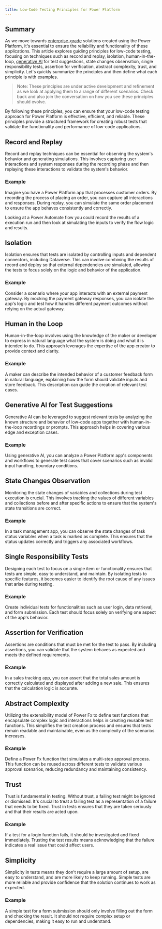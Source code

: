 ```yaml
---
title: Low-Code Testing Principles for Power Platform
---
```


## Summary
As we move towards [enterprise-grade](./growing-to-enterprise-grade.md) solutions created using the Power Platform, it's essential to ensure the reliability and functionality of these applications. This article explores guiding principles for low-code testing, focusing on techniques such as record and replay, isolation, human-in-the-loop, [generative AI](./transformative-power-of-ai.md) for test suggestions, state changes observation, single responsibility tests, assertion for verification, abstract complexity, trust, and simplicity. Let's quickly summarize the principles and then define what each principle is with examples. 

> Note: These principles are under active development and refinement as we look at applying them to a range of different scenarios. Check back and also join the conversation on how you see these principles should evolve.

By following these principles, you can ensure that your low-code testing approach for Power Platform is effective, efficient, and reliable. These principles provide a structured framework for creating robust tests that validate the functionality and performance of low-code applications.

## Record and Replay
Record and replay techniques can be essential for observing the system's behavior and generating simulations. This involves capturing user interactions and system responses during the recording phase and then replaying these interactions to validate the system's behavior.

### Example
Imagine you have a Power Platform app that processes customer orders. By recording the process of placing an order, you can capture all interactions and responses. During replay, you can simulate the same order placement to ensure the app behaves consistently and correctly.

Looking at a Power Automate flow you could record the results of a execution run and then look at simulating the inputs to verify the flow logic and results.

## Isolation
Isolation ensures that tests are isolated by controlling inputs and dependent connectors, including Dataverse. This can involve combining the results of record and deploy so that external dependencies are simulated, allowing the tests to focus solely on the logic and behavior of the application.

### Example
Consider a scenario where your app interacts with an external payment gateway. By mocking the payment gateway responses, you can isolate the app's logic and test how it handles different payment outcomes without relying on the actual gateway.

## Human in the Loop
Human-in-the-loop involves using the knowledge of the maker or developer to express in natural language what the system is doing and what it is intended to do. This approach leverages the expertise of the app creator to provide context and clarity.

### Example
A maker can describe the intended behavior of a customer feedback form in natural language, explaining how the form should validate inputs and store feedback. This description can guide the creation of relevant test cases.

## Generative AI for Test Suggestions
Generative AI can be leveraged to suggest relevant tests by analyzing the known structure and behavior of low-code apps together with human-in-the-loop recordings or prompts. This approach helps in covering various edge and exception cases.

### Example
Using generative AI, you can analyze a Power Platform app's components and workflows to generate test cases that cover scenarios such as invalid input handling, boundary conditions.

## State Changes Observation
Monitoring the state changes of variables and collections during test execution is crucial. This involves tracking the values of different variables and collections before and after specific actions to ensure that the system's state transitions are correct.

### Example
In a task management app, you can observe the state changes of task status variables when a task is marked as complete. This ensures that the status updates correctly and triggers any associated workflows.

## Single Responsibility Tests
Designing each test to focus on a single item or functionality ensures that tests are simple, easy to understand, and maintain. By isolating tests to specific features, it becomes easier to identify the root cause of any issues that arise during testing.

### Example
Create individual tests for functionalities such as user login, data retrieval, and form submission. Each test should focus solely on verifying one aspect of the app's behavior.

## Assertion for Verification
Assertions are conditions that must be met for the test to pass. By including assertions, you can validate that the system behaves as expected and meets the defined requirements.

### Example
In a sales tracking app, you can assert that the total sales amount is correctly calculated and displayed after adding a new sale. This ensures that the calculation logic is accurate.

## Abstract Complexity
Utilizing the extensibility model of Power Fx to define test functions that encapsulate complex logic and interactions helps in creating reusable test functions. This simplifies the test creation process and ensures that tests remain readable and maintainable, even as the complexity of the scenarios increases.

### Example
Define a Power Fx function that simulates a multi-step approval process. This function can be reused across different tests to validate various approval scenarios, reducing redundancy and maintaining consistency.

## Trust
Trust is fundamental in testing. Without trust, a failing test might be ignored or dismissed. It's crucial to treat a failing test as a representation of a failure that needs to be fixed. Trust in tests ensures that they are taken seriously and that their results are acted upon.

### Example
If a test for a login function fails, it should be investigated and fixed immediately. Trusting the test results means acknowledging that the failure indicates a real issue that could affect users.

## Simplicity
Simplicity in tests means they don't require a large amount of setup, are easy to understand, and are more likely to keep running. Simple tests are more reliable and provide confidence that the solution continues to work as expected.

### Example
A simple test for a form submission should only involve filling out the form and checking the result. It should not require complex setup or dependencies, making it easy to run and understand.

